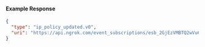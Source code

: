 
#### Example Response
```json
{
  "type": "ip_policy_updated.v0",
  "uri": "https://api.ngrok.com/event_subscriptions/esb_2GjEzVMBTQ2wVu6JWyHph0V8XbM/sources/ip_policy_updated.v0"
}